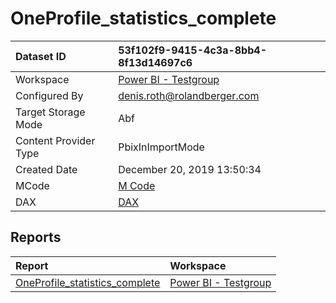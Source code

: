 



# OneProfile_statistics_complete

|Dataset ID|53f102f9-9415-4c3a-8bb4-8f13d14697c6|
| :--- | :--- |
|Workspace|[Power BI - Testgroup](../Workspaces/Power-BI---Testgroup.md)|
|Configured By|denis.roth@rolandberger.com|
|Target Storage Mode|Abf|
|Content Provider Type|PbixInImportMode|
|Created Date|December 20, 2019 13:50:34|
|MCode|[M Code](./OneProfile_statistics_complete/mcode.md)|
|DAX|[DAX](./OneProfile_statistics_complete/dax.md)|

## Reports

|Report|Workspace|
| :--- | :--- |
|[OneProfile_statistics_complete](../Reports/OneProfile_statistics_complete.md)|[Power BI - Testgroup](../Workspaces/Power-BI---Testgroup.md)|
